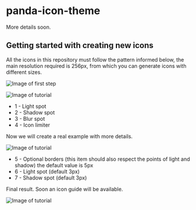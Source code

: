 # panda-icon-theme
More details soon.

## Getting started with creating new icons
All the icons in this repository must follow the pattern informed below, the main resolution required is 256px, from which you can generate icons with different sizes.

![Image of first step](https://raw.githubusercontent.com/juninhodev/panda-icon-theme/master/assets/guide.png)

![Image of tutorial](https://raw.githubusercontent.com/juninhodev/panda-icon-theme/master/assets/1.png)

* 1 - Light spot
* 2 - Shadow spot
* 3 - Blur spot
* 4 - Icon limiter

Now we will create a real example with more details.

![Image of tutorial](https://raw.githubusercontent.com/juninhodev/panda-icon-theme/master/assets/2.png)

* 5 - Optional borders (this item should also respect the points of light and shadow) the default value is 5px
* 6 - Light spot (default 3px)
* 7 - Shadow spot (default 3px)

Final result.
Soon an icon guide will be available.

![Image of tutorial](https://raw.githubusercontent.com/juninhodev/panda-icon-theme/master/assets/3.png)
